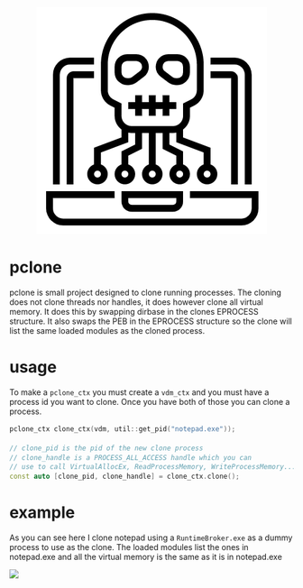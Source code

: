 <div align="center">
    <img src="img/pclone-icon.png"/>
</div>

# pclone

pclone is small project designed to clone running processes. The cloning does not clone threads nor handles, it does however clone all virtual memory. 
It does this by swapping dirbase in the clones EPROCESS structure. It also swaps the PEB in the EPROCESS structure so the clone will list the same loaded modules
as the cloned process.

# usage

To make a `pclone_ctx` you must create a `vdm_ctx` and you must have a process id you want to clone. Once you have both of those you can clone a process.

```cpp
pclone_ctx clone_ctx(vdm, util::get_pid("notepad.exe"));

// clone_pid is the pid of the new clone process
// clone_handle is a PROCESS_ALL_ACCESS handle which you can
// use to call VirtualAllocEx, ReadProcessMemory, WriteProcessMemory... etc...
const auto [clone_pid, clone_handle] = clone_ctx.clone();
```

# example

As you can see here I clone notepad using a `RuntimeBroker.exe` as a dummy process to use as the clone. The loaded modules list the ones in notepad.exe and all the virtual memory is the same
as it is in notepad.exe

<img src="https://imgur.com/XDADPMA.png"/>